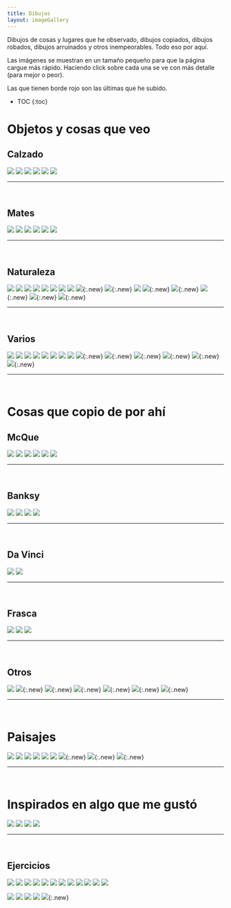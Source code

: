 ```yaml
---
title: Dibujos
layout: imageGallery
---
```


Dibujos de cosas y lugares que he observado, dibujos copiados, dibujos robados, dibujos arruinados y otros inempeorables. Todo eso por aquí.

<div class="notice">
<p>Las imágenes se muestran en un tamaño pequeño para que la página cargue más rápido. Haciendo click sobre cada una se ve con más detalle (para mejor o peor).</p>
<p>Las que tienen borde rojo son las últimas que he subido.</p>
</div>

* TOC
{:toc}

# Objetos y cosas que veo

## Calzado
[![](objeto_zapatoViejo_thumb.jpeg)](objeto_zapatoViejo.jpeg)
[![](objeto_zapato_thumb.jpeg)]()
[![](objeto_zapatilla3_thumb.jpeg)](objeto_zapatilla3.jpeg)
[![](objeto_zapatilla2_thumb.jpeg)]()
[![](objeto_zapatilla_thumb.jpeg)](objeto_zapatilla.jpeg)
[![](objeto_cajaYzapato_thumb.jpeg)]()
<br>
<hr/>
<br>

## Mates
[![](objeto_mateYbombilla_thumb.jpeg)](objeto_mateYbombilla.jpeg)
[![](objeto_mates_thumb.jpeg)](objeto_mates.jpeg)
[![](objeto_mate_thumb.jpeg)]()
[![](objeto_varios_thumb.jpeg)](objeto_varios.jpeg)
[![](objeto_kalimba2_thumb.jpeg)](objeto_kalimba2.jpeg)
[![](objeto_kalimba_thumb.jpeg)](objeto_kalimba.jpeg)
<br>
<hr/>
<br>

## Naturaleza
[![](objeto_tronco_thumb.jpeg)](objeto_tronco.jpeg)
[![](objeto_caracol_thumb.jpeg)](objeto_caracol.jpeg)
[![](objeto_calabaza_thumb.jpeg)](objeto_calabaza.jpeg)
[![](objeto_pasionaria_thumb.jpeg)](objeto_pasionaria.jpeg)
[![](objeto_dienteleon_thumb.jpeg)](objeto_dienteleon.jpeg)
[![](planta_nolina_thumb.jpeg)](planta_nolina.jpeg)
[![](planta_cactus_thumb.jpeg)](planta_cactus.jpeg)
[![](planta_brote_thumb.jpeg)](planta_brote.jpeg)
[![](naturaleza_kalanchoe_thumb.jpeg)](naturaleza_kalanchoe.jpeg){:.new}
[![](naturaleza_violeta_color_thumb.jpeg)](naturaleza_violeta_color.jpeg){:.new}
[![](foto_gatito_thumb.jpeg)](foto_gatito.jpeg)
[![](naturaleza_cuate_thumb.jpeg)](naturaleza_cuate.jpeg){:.new}
[![](naturaleza_gatin_thumb.jpeg)](naturaleza_gatin.jpeg){:.new}
[![](naturaleza_kukka_thumb.jpeg)](naturaleza_kukka.jpeg){:.new}
[![](naturaleza_arturo1_thumb.jpeg)](naturaleza_arturo1.jpeg){:.new}
[![](naturaleza_arturo2_thumb.jpeg)](naturaleza_arturo2.jpeg){:.new}
<br>
<hr/>
<br>

## Varios
[![](objeto_taza_thumb.jpeg)](objeto_taza.jpeg)
[![](objeto_sofa_thumb.jpeg)](objeto_sofa.jpeg)
[![](objeto_regadera_thumb.jpeg)](objeto_regadera.jpeg)
[![](objeto_lampara_thumb.jpeg)](objeto_lampara.jpeg)
[![](objeto_jarra_thumb.jpeg)](objeto_jarra.jpeg)
[![](objeto_frasco_thumb.jpeg)](objeto_frasco.jpeg)
[![](objeto_bacha_thumb.jpeg)]()
[![](objeto_guitarra_thumb.jpeg)](objeto_guitarra.jpeg)
[![](objeto_osito_thumb.jpeg)](objeto_osito.jpeg){:.new}
[![](varios_campana_thumb.jpeg)](varios_campana.jpeg){:.new}
[![](varios_cinta_metrica_thumb.jpeg)](varios_cinta_metrica.jpeg){:.new}
[![](varios_lapicero_thumb.jpeg)](varios_lapicero.jpeg){:.new}
[![](varios_mortero_thumb.jpeg)](varios_mortero.jpeg){:.new}
[![](varios_verduras_thumb.jpeg)](varios_verduras.jpeg){:.new}
<br>
<hr/>
<br>


# Cosas que copio de por ahí

## McQue
[![](varios_mcque6_thumb.jpeg)](varios_mcque6.jpeg)
[![](varios_mcque5_thumb.jpeg)](varios_mcque5.jpeg)
[![](varios_mcque4_thumb.jpeg)](varios_mcque4.jpeg)
[![](varios_mcque3_thumb.jpeg)](varios_mcque3.jpeg)
[![](varios_mcque2_thumb.jpeg)](varios_mcque2.jpeg)
[![](varios_mcque1_thumb.jpeg)](varios_mcque1.jpeg)
<br>
<hr/>
<br>

## Banksy
[![](varios_lanzayerba_thumb.jpeg)](varios_lanzayerba.jpeg)
[![](varios_celular_thumb.jpeg)](varios_celular.jpeg)
[![](varios_carrito_thumb.jpeg)](varios_carrito.jpeg)
[![](foto_globo_thumb.jpeg)](foto_globo.jpeg)
<br>
<hr/>
<br>

## Da Vinci
[![](foto_embrion2_thumb.jpeg)](foto_embrion2.jpeg)
[![](foto_embrion_thumb.jpeg)](foto_embrion.jpeg)
<br>
<hr/>
<br>

## Frasca
[![](paisaje_frasca3_thumb.jpeg)](paisaje_frasca3.jpeg)
[![](paisaje_frasca2_thumb.jpeg)](paisaje_frasca2.jpeg)
[![](paisaje_frasca1_thumb.jpeg)](paisaje_frasca1.jpeg)
<br>
<hr/>
<br>

## Otros
[![](varios_gatoTosiendo_thumb.jpeg)](varios_gatoTosiendo.jpeg)
[![](foto_embrion3_thumb.jpeg)](foto_embrion3.jpeg){:.new}
[![](varios_aires_thumb.jpeg)](varios_aires.jpeg){:.new}
[![](varios_breccia_calavera_thumb.jpeg)](varios_breccia_calavera.jpeg){:.new}
[![](varios_laboratorio1_thumb.jpeg)](varios_laboratorio1.jpeg){:.new}
[![](varios_laboratorio2_thumb.jpeg)](varios_laboratorio2.jpeg){:.new}
[![](varios_laboratorio3_thumb.jpeg)](varios_laboratorio3.jpeg){:.new}
<br>
<hr/>
<br>

# Paisajes
[![](paisaje_varios_thumb.jpeg)](paisaje_varios.jpeg)
[![](paisaje_templo2_thumb.jpeg)](paisaje_templo2.jpeg)
[![](paisaje_templo_thumb.jpeg)](paisaje_templo.jpeg)
[![](paisaje_puente_thumb.jpeg)](paisaje_puente.jpeg)
[![](paisaje_galpon_thumb.jpeg)](paisaje_galpon.jpeg)
[![](paisaje_casaYEscalera_thumb.jpeg)](paisaje_casaYEscalera.jpeg)
[![](foto_catedral_ovd_thumb.jpeg)](foto_catedral_ovd.jpeg){:.new}
[![](foto_puerta_gatos_thumb.jpeg)](foto_puerta_gatos.jpeg){:.new}
[![](varios_lavadero_thumb.jpeg)](varios_lavadero.jpeg){:.new}
<br>
<hr/>
<br>

# Inspirados en algo que me gustó
[![](varios_panadero_thumb.jpeg)](varios_panadero.jpeg)
[![](varios_hospital_thumb.jpeg)](varios_hospital.jpeg)
[![](varios_guitarra_thumb.jpeg)](varios_guitarra.jpeg)
[![](varios_dott_thumb.jpeg)](varios_dott.jpeg)
<br>
<hr/>
<br>

## Ejercicios
[![](foto_puerta_thumb.jpeg)](foto_puerta.jpeg)
[![](foto_pava_thumb.jpeg)](foto_pava.jpeg)
[![](foto_garbanzos_thumb.jpeg)](foto_garbanzos.jpeg)
[![](foto_gallo_thumb.jpg)](foto_gallo.jpg)
[![](foto_bolso_thumb.jpg)](foto_bolso.jpg)
[![](foto_rosa2_thumb.jpeg)](foto_rosa2.jpeg)
[![](foto_rosa_thumb.jpeg)](foto_rosa.jpeg)
[![](foto_orquideas_thumb.jpeg)](foto_orquideas.jpeg)
[![](foto_margaritas_thumb.jpeg)](foto_margaritas.jpeg)
[![](foto_hongos_thumb.jpeg)](foto_hongos.jpeg)
[![](foto_tintero_thumb.jpeg)](foto_tintero.jpeg)
[![](foto_doblePagina_thumb.jpeg)](foto_doblePagina.jpeg)

[![](ejercicio_textura_thumb.jpeg)](ejercicio_textura.jpeg)
[![](ejercicio_morron_thumb.jpeg)](ejercicio_morron.jpeg)
[![](ejercicio_caballo_thumb.jpeg)](ejercicio_caballo.jpeg)
[![](textura_varios_thumb.jpeg)](textura_varios.jpeg)
[![](ejercicio_columna_thumb.jpeg)](ejercicio_columna.jpeg){:.new}